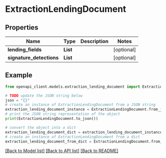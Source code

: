 # ExtractionLendingDocument


## Properties

Name | Type | Description | Notes
------------ | ------------- | ------------- | -------------
**lending_fields** | **List** |  | [optional] 
**signature_detections** | **List** |  | [optional] 

## Example

```python
from openapi_client.models.extraction_lending_document import ExtractionLendingDocument

# TODO update the JSON string below
json = "{}"
# create an instance of ExtractionLendingDocument from a JSON string
extraction_lending_document_instance = ExtractionLendingDocument.from_json(json)
# print the JSON string representation of the object
print(ExtractionLendingDocument.to_json())

# convert the object into a dict
extraction_lending_document_dict = extraction_lending_document_instance.to_dict()
# create an instance of ExtractionLendingDocument from a dict
extraction_lending_document_from_dict = ExtractionLendingDocument.from_dict(extraction_lending_document_dict)
```
[[Back to Model list]](../README.md#documentation-for-models) [[Back to API list]](../README.md#documentation-for-api-endpoints) [[Back to README]](../README.md)


